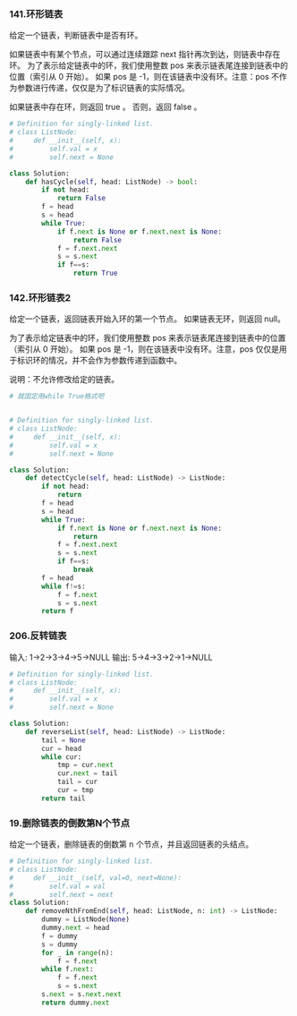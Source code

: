 ### 141.环形链表

给定一个链表，判断链表中是否有环。

如果链表中有某个节点，可以通过连续跟踪 next 指针再次到达，则链表中存在环。 为了表示给定链表中的环，我们使用整数 pos 来表示链表尾连接到链表中的位置（索引从 0 开始）。 如果 pos 是 -1，则在该链表中没有环。注意：pos 不作为参数进行传递，仅仅是为了标识链表的实际情况。

如果链表中存在环，则返回 true 。 否则，返回 false 。

```python
# Definition for singly-linked list.
# class ListNode:
#     def __init__(self, x):
#         self.val = x
#         self.next = None

class Solution:
    def hasCycle(self, head: ListNode) -> bool:
        if not head:
            return False
        f = head
        s = head 
        while True:
            if f.next is None or f.next.next is None:
                return False 
            f = f.next.next 
            s = s.next 
            if f==s:
                return True
```

### 142.环形链表2
给定一个链表，返回链表开始入环的第一个节点。 如果链表无环，则返回 null。

为了表示给定链表中的环，我们使用整数 pos 来表示链表尾连接到链表中的位置（索引从 0 开始）。 如果 pos 是 -1，则在该链表中没有环。注意，pos 仅仅是用于标识环的情况，并不会作为参数传递到函数中。

说明：不允许修改给定的链表。

```python
# 就固定用while True格式吧


# Definition for singly-linked list.
# class ListNode:
#     def __init__(self, x):
#         self.val = x
#         self.next = None

class Solution:
    def detectCycle(self, head: ListNode) -> ListNode:
        if not head:
            return 
        f = head  
        s = head 
        while True:
            if f.next is None or f.next.next is None:
                return 
            f = f.next.next 
            s = s.next 
            if f==s:
                break
        f = head 
        while f!=s:
            f = f.next
            s = s.next 
        return f
```

### 206.反转链表
输入: 1->2->3->4->5->NULL
输出: 5->4->3->2->1->NULL
```python
# Definition for singly-linked list.
# class ListNode:
#     def __init__(self, x):
#         self.val = x
#         self.next = None

class Solution:
    def reverseList(self, head: ListNode) -> ListNode:
        tail = None 
        cur = head 
        while cur:
            tmp = cur.next 
            cur.next = tail
            tail = cur  
            cur = tmp 
        return tail 
```

### 19.删除链表的倒数第N个节点
给定一个链表，删除链表的倒数第 n 个节点，并且返回链表的头结点。
```python
# Definition for singly-linked list.
# class ListNode:
#     def __init__(self, val=0, next=None):
#         self.val = val
#         self.next = next
class Solution:
    def removeNthFromEnd(self, head: ListNode, n: int) -> ListNode:
        dummy = ListNode(None)
        dummy.next = head 
        f = dummy 
        s = dummy 
        for _ in range(n):
            f = f.next 
        while f.next:
            f = f.next 
            s = s.next 
        s.next = s.next.next 
        return dummy.next 
```